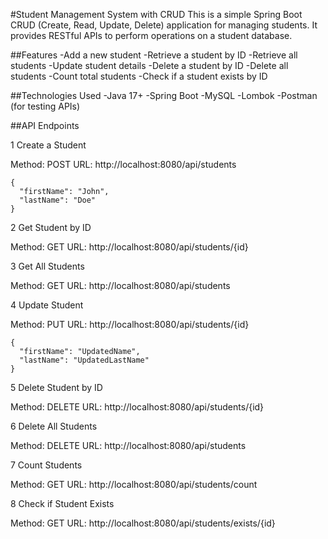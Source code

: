 #Student Management System with CRUD
This is a simple Spring Boot CRUD (Create, Read, Update, Delete) application for managing students. It provides RESTful APIs to perform operations on a student database.

##Features
-Add a new student
-Retrieve a student by ID
-Retrieve all students
-Update student details
-Delete a student by ID
-Delete all students
-Count total students
-Check if a student exists by ID

##Technologies Used
-Java 17+
-Spring Boot
 -MySQL
-Lombok
-Postman (for testing APIs)

##API Endpoints

1 Create a Student

Method: POST
URL: http://localhost:8080/api/students
```
{
  "firstName": "John",
  "lastName": "Doe"
}
```

2 Get Student by ID

Method: GET
URL: http://localhost:8080/api/students/{id}

3 Get All Students

Method: GET
URL: http://localhost:8080/api/students


4 Update Student

Method: PUT
URL: http://localhost:8080/api/students/{id}

```
{
  "firstName": "UpdatedName",
  "lastName": "UpdatedLastName"
}
```

5 Delete Student by ID

Method: DELETE
URL: http://localhost:8080/api/students/{id}

6 Delete All Students

Method: DELETE
URL: http://localhost:8080/api/students

7 Count Students

Method: GET
URL: http://localhost:8080/api/students/count

8 Check if Student Exists

Method: GET
URL: http://localhost:8080/api/students/exists/{id}
